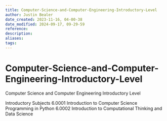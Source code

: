 ```yaml
---
title: Computer-Science-and-Computer-Engineering-Introductory-Level
author: Justin Bealer
date_created: 2023-11-16, 04-00-38
date_modified: 2024-09-17, 09-29-59
reference: 
description: 
aliases: 
tags: 
---
```

# Computer-Science-and-Computer-Engineering-Introductory-Level
Computer Science and Computer Engineering Introductory Level

Introductory Subjects
  6.0001 Introduction to Computer Science Programming in Python
  6.0002 Introduction to Computational Thinking and Data Science
